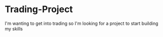 # Trading-Project
I'm wanting to get into trading so I'm looking for a project to start building my skills
